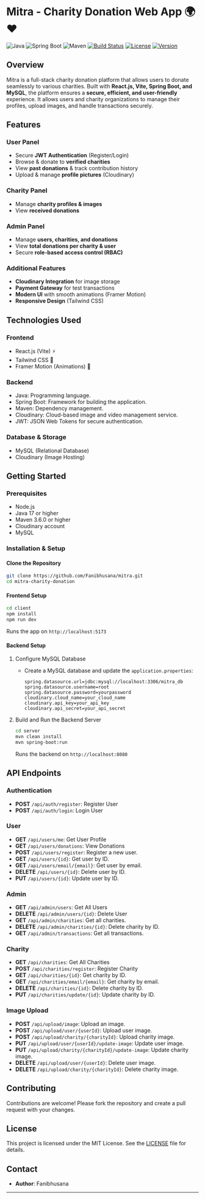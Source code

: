 # Mitra - Charity Donation Web App 🌍 ❤️  

![Java](https://img.shields.io/badge/Java-ED8B00?style=for-the-badge&logo=java&logoColor=white)
![Spring Boot](https://img.shields.io/badge/Spring%20Boot-6DB33F?style=for-the-badge&logo=spring-boot&logoColor=white)
![Maven](https://img.shields.io/badge/Maven-C71A36?style=for-the-badge&logo=apache-maven&logoColor=white)
[![Build Status](https://img.shields.io/github/actions/workflow/status/Fanibhusana/mitra/ci.yml)](https://github.com/Fanibhusana/mitra/actions)
[![License](https://img.shields.io/badge/license-MIT-blue.svg)](LICENSE)
[![Version](https://img.shields.io/badge/version-1.0.0-brightgreen.svg)](https://github.com/your-username/your-repo-name/releases)

## Overview

Mitra is a full-stack charity donation platform that allows users to donate seamlessly to various charities. Built with **React.js, Vite, Spring Boot, and MySQL**, the platform ensures a **secure, efficient, and user-friendly** experience. It allows users and charity organizations to manage their profiles, upload images, and handle transactions securely.

## Features

### User Panel
- Secure **JWT Authentication** (Register/Login)
- Browse & donate to **verified charities**
- View **past donations** & track contribution history
- Upload & manage **profile pictures** (Cloudinary)

### Charity Panel
- Manage **charity profiles & images**
- View **received donations**

### Admin Panel
- Manage **users, charities, and donations**
- View **total donations per charity & user**
- Secure **role-based access control (RBAC)**

### Additional Features
- **Cloudinary Integration** for image storage
- **Payment Gateway** for test transactions
- **Modern UI** with smooth animations (Framer Motion)
- **Responsive Design** (Tailwind CSS)

## Technologies Used

### Frontend
- React.js (Vite) ⚡
- Tailwind CSS 🎨
- Framer Motion (Animations) 🎥

### Backend
- Java: Programming language.
- Spring Boot: Framework for building the application.
- Maven: Dependency management.
- Cloudinary: Cloud-based image and video management service.
- JWT: JSON Web Tokens for secure authentication.

### Database & Storage
- MySQL (Relational Database)
- Cloudinary (Image Hosting)

## Getting Started

### Prerequisites
- Node.js
- Java 17 or higher
- Maven 3.6.0 or higher
- Cloudinary account
- MySQL

### Installation & Setup

#### Clone the Repository
```sh
git clone https://github.com/Fanibhusana/mitra.git
cd mitra-charity-donation
```

#### Frontend Setup
```sh
cd client
npm install
npm run dev
```
Runs the app on `http://localhost:5173`

#### Backend Setup

1. Configure MySQL Database
   - Create a MySQL database and update the `application.properties`:
     ```properties
     spring.datasource.url=jdbc:mysql://localhost:3306/mitra_db
     spring.datasource.username=root
     spring.datasource.password=yourpassword
     cloudinary.cloud_name=your_cloud_name
     cloudinary.api_key=your_api_key
     cloudinary.api_secret=your_api_secret
     ```

2. Build and Run the Backend Server
   ```sh
   cd server
   mvn clean install
   mvn spring-boot:run
   ```
   Runs the backend on `http://localhost:8080`

## API Endpoints

### Authentication
- **POST** `/api/auth/register`: Register User
- **POST** `/api/auth/login`: Login User

### User
- **GET** `/api/users/me`: Get User Profile
- **GET** `/api/users/donations`: View Donations
- **POST** `/api/users/register`: Register a new user.
- **GET** `/api/users/{id}`: Get user by ID.
- **GET** `/api/users/email/{email}`: Get user by email.
- **DELETE** `/api/users/{id}`: Delete user by ID.
- **PUT** `/api/users/{id}`: Update user by ID.

### Admin
- **GET** `/api/admin/users`: Get All Users
- **DELETE** `/api/admin/users/{id}`: Delete User
- **GET** `/api/admin/charities`: Get all charities.
- **DELETE** `/api/admin/charities/{id}`: Delete charity by ID.
- **GET** `/api/admin/transactions`: Get all transactions.

### Charity
- **GET** `/api/charities`: Get All Charities
- **POST** `/api/charities/register`: Register Charity
- **GET** `/api/charities/{id}`: Get charity by ID.
- **GET** `/api/charities/email/{email}`: Get charity by email.
- **DELETE** `/api/charities/{id}`: Delete charity by ID.
- **PUT** `/api/charities/update/{id}`: Update charity by ID.

### Image Upload
- **POST** `/api/upload/image`: Upload an image.
- **POST** `/api/upload/user/{userId}`: Upload user image.
- **POST** `/api/upload/charity/{charityId}`: Upload charity image.
- **PUT** `/api/upload/user/{userId}/update-image`: Update user image.
- **PUT** `/api/upload/charity/{charityId}/update-image`: Update charity image.
- **DELETE** `/api/upload/user/{userId}`: Delete user image.
- **DELETE** `/api/upload/charity/{charityId}`: Delete charity image.

## Contributing

Contributions are welcome! Please fork the repository and create a pull request with your changes.

## License

This project is licensed under the MIT License. See the [LICENSE](LICENSE) file for details.

## Contact

- **Author**: Fanibhusana
---
